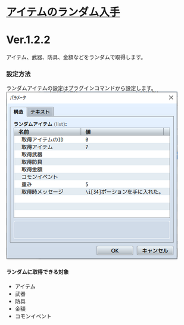 # [アイテムのランダム入手](https://raw.githubusercontent.com/nuun888/MZ/master/NUUN_RandomItems.js)
# Ver.1.2.2

アイテム、武器、防具、金額などをランダムで取得します。  

### 設定方法
ランダムアイテムの設定はプラグインコマンドから設定します。  
![画像](img/RandomItems1.png)  

#### ランダムに取得できる対象
- アイテム
- 武器
- 防具
- 金額
- コモンイベント


